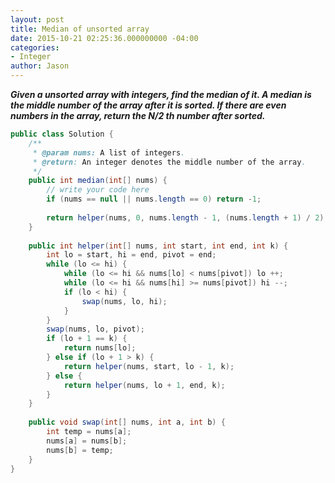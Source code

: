 ```yaml
---
layout: post
title: Median of unsorted array
date: 2015-10-21 02:25:36.000000000 -04:00
categories:
- Integer
author: Jason
---
```

<p><strong><em>Given a unsorted array with integers, find the median of it. A median is the middle number of the array after it is sorted. If there are even numbers in the array, return the N/2 th number after sorted.</em></strong></p>


``` java
public class Solution {
    /**
     * @param nums: A list of integers.
     * @return: An integer denotes the middle number of the array.
     */
    public int median(int[] nums) {
        // write your code here
        if (nums == null || nums.length == 0) return -1;
        
        return helper(nums, 0, nums.length - 1, (nums.length + 1) / 2);
    }
    
    public int helper(int[] nums, int start, int end, int k) {
        int lo = start, hi = end, pivot = end;
        while (lo <= hi) {
            while (lo <= hi && nums[lo] < nums[pivot]) lo ++;
            while (lo <= hi && nums[hi] >= nums[pivot]) hi --;
            if (lo < hi) {
                swap(nums, lo, hi);
            }
        }
        swap(nums, lo, pivot);
        if (lo + 1 == k) {
            return nums[lo];
        } else if (lo + 1 > k) {
            return helper(nums, start, lo - 1, k);
        } else {
            return helper(nums, lo + 1, end, k);
        }
    }
    
    public void swap(int[] nums, int a, int b) {
        int temp = nums[a];
        nums[a] = nums[b];
        nums[b] = temp;
    }
}
```
